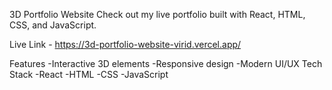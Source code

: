 3D Portfolio Website
Check out my live portfolio built with React, HTML, CSS, and JavaScript.

Live Link - 
https://3d-portfolio-website-virid.vercel.app/

Features
-Interactive 3D elements
-Responsive design
-Modern UI/UX
Tech Stack
-React
-HTML
-CSS
-JavaScript

